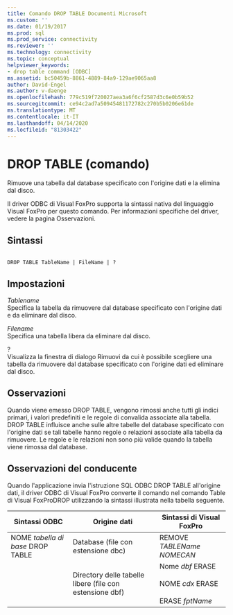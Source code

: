 ```yaml
---
title: Comando DROP TABLE Documenti Microsoft
ms.custom: ''
ms.date: 01/19/2017
ms.prod: sql
ms.prod_service: connectivity
ms.reviewer: ''
ms.technology: connectivity
ms.topic: conceptual
helpviewer_keywords:
- drop table command [ODBC]
ms.assetid: bc50459b-8861-4889-84a9-129ae9065aa8
author: David-Engel
ms.author: v-daenge
ms.openlocfilehash: 779c519f720027aea3a6f6cf2587d3c6e0b59b52
ms.sourcegitcommit: ce94c2ad7a50945481172782c270b5b0206e61de
ms.translationtype: MT
ms.contentlocale: it-IT
ms.lasthandoff: 04/14/2020
ms.locfileid: "81303422"
---
```

# <a name="drop-table-command"></a>DROP TABLE (comando)
Rimuove una tabella dal database specificato con l'origine dati e la elimina dal disco.  
  
 Il driver ODBC di Visual FoxPro supporta la sintassi nativa del linguaggio Visual FoxPro per questo comando. Per informazioni specifiche del driver, vedere la pagina Osservazioni.  
  
## <a name="syntax"></a>Sintassi  
  
```  
  
DROP TABLE TableName | FileName | ?  
```  
  
## <a name="settings"></a>Impostazioni  
 *Tablename*  
 Specifica la tabella da rimuovere dal database specificato con l'origine dati e da eliminare dal disco.  
  
 *Filename*  
 Specifica una tabella libera da eliminare dal disco.  
  
 ?  
 Visualizza la finestra di dialogo Rimuovi da cui è possibile scegliere una tabella da rimuovere dal database specificato con l'origine dati ed eliminare dal disco.  
  
## <a name="remarks"></a>Osservazioni  
 Quando viene emesso DROP TABLE, vengono rimossi anche tutti gli indici primari, i valori predefiniti e le regole di convalida associate alla tabella. DROP TABLE influisce anche sulle altre tabelle del database specificato con l'origine dati se tali tabelle hanno regole o relazioni associate alla tabella da rimuovere. Le regole e le relazioni non sono più valide quando la tabella viene rimossa dal database.  
  
## <a name="driver-remarks"></a>Osservazioni del conducente  
 Quando l'applicazione invia l'istruzione SQL ODBC DROP TABLE all'origine dati, il driver ODBC di Visual FoxPro converte il comando nel comando Table di Visual FoxProDROP utilizzando la sintassi illustrata nella tabella seguente.  
  
|Sintassi ODBC|Origine dati|Sintassi di Visual FoxPro|  
|-----------------|-----------------|--------------------------|  
|NOME *tabella di base* DROP TABLE|Database (file con estensione dbc)|REMOVE *TABLEName NOMECAN*|  
||Directory delle tabelle libere (file con estensione dbf)|Nome *dbf* ERASE<br /><br /> NOME *cdx* ERASE<br /><br /> ERASE *fptName*|
